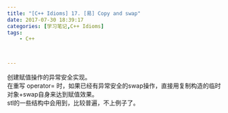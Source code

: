 ```yaml
---
title: "[C++ Idioms] 17. [易] Copy and swap"
date: 2017-07-30 18:39:17
categories: [学习笔记,C++ Idioms]
tags:
    - C++



---
```

创建赋值操作的异常安全实现。<!--more-->  
在重写 operator= 时，如果已经有异常安全的swap操作，直接用复制构造的临时对象+swap自身来达到赋值效果。  
stl的一些结构中会用到，比较普遍，不上例子了。  